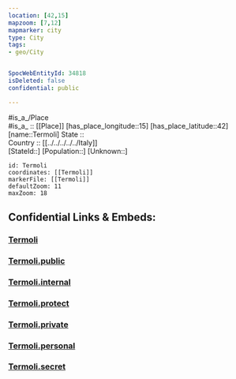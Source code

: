 ```yaml
---
location: [42,15] 
mapzoom: [7,12] 
mapmarker: city 
type: City
tags:
- geo/City


SpocWebEntityId: 34818
isDeleted: false
confidential: public

---
```

#is_a_/Place  
#is_a_ :: [[Place]] 
[has_place_longitude::15] 
[has_place_latitude::42] 
[name::Termoli] 
State ::  
Country :: [[../../../../../Italy]]  
[StateId::] 
[Population::] 
[Unknown::] 


```leaflet
id: Termoli
coordinates: [[Termoli]] 
markerFile: [[Termoli]] 
defaultZoom: 11 
maxZoom: 18
```


## Confidential Links & Embeds: 

### [Termoli](/_Standards/Earth/Continent/Europe/Europe~South/Italy/regions~Italy/Molise/Campobasso.Province/City/Termoli.md) 

### [Termoli.public](/_public/Earth/Continent/Europe/Europe~South/Italy/regions~Italy/Molise/Campobasso.Province/City/Termoli.public.md) 

### [Termoli.internal](/_internal/Earth/Continent/Europe/Europe~South/Italy/regions~Italy/Molise/Campobasso.Province/City/Termoli.internal.md) 

### [Termoli.protect](/_protect/Earth/Continent/Europe/Europe~South/Italy/regions~Italy/Molise/Campobasso.Province/City/Termoli.protect.md) 

### [Termoli.private](/_private/Earth/Continent/Europe/Europe~South/Italy/regions~Italy/Molise/Campobasso.Province/City/Termoli.private.md) 

### [Termoli.personal](/_personal/Earth/Continent/Europe/Europe~South/Italy/regions~Italy/Molise/Campobasso.Province/City/Termoli.personal.md) 

### [Termoli.secret](/_secret/Earth/Continent/Europe/Europe~South/Italy/regions~Italy/Molise/Campobasso.Province/City/Termoli.secret.md)

